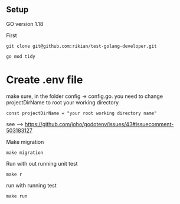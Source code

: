 ## Setup

GO version 1.18

First
```
git clone git@github.com:rikian/test-golang-developer.git

```
```
go mod tidy
```

# Create .env file

make sure, in the folder config -> config.go. you need to change projectDirName to root your working directory
```
const projectDirName = "your root working directory name"
```
see --> https://github.com/joho/godotenv/issues/43#issuecomment-503183127

Make migration
```
make migration
```

Run with out running unit test
```
make r
```
run with running test
```
make run
```